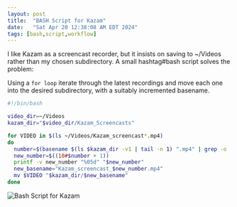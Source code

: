 ```yaml
---
layout: post
title:  "BASH Script for Kazam"
date:   "Sat Apr 20 12:38:08 AM EDT 2024"
tags: [bash,script,workflow]
---
```

I like Kazam as a screencast recorder, but it insists on saving to ~/Videos rather than my chosen subdirectory. A small hashtag#bash script solves the problem:

Using a `for loop` iterate through the latest recordings and move each one into the desired subdirectory, with a suitably incremented basename.

```sh
#!/bin/bash

video_dir=~/Videos
kazam_dir="$video_dir/Kazam_Screencasts"

for VIDEO in $(ls ~/Videos/Kazam_screencast*.mp4)
do
  number=$(basename $(ls $kazam_dir -v1 | tail -n 1) ".mp4" | grep -o '[0-9]\+')
  new_number=$((10#$number + 1))
  printf -v new_number "%05d" "$new_number"
  new_basename="Kazam_screencast_$new_number.mp4"
  mv $VIDEO "$kazam_dir/$new_basename"
done
```

![Bash Script for Kazam](/assets/mvkazav_script.jpeg)
